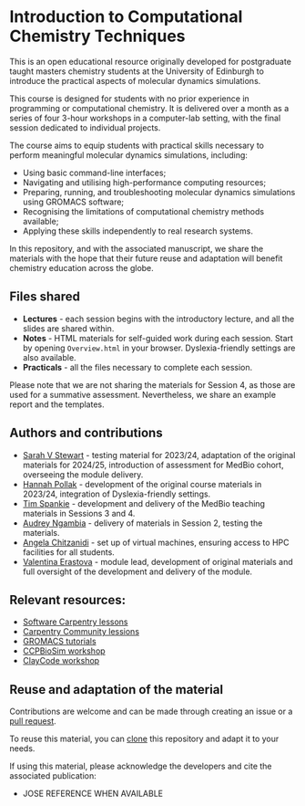# Introduction to Computational Chemistry Techniques

This is an open educational resource originally developed for postgraduate taught masters chemistry students at the University of Edinburgh to introduce the practical aspects of molecular dynamics simulations.

This course is designed for students with no prior experience in programming or computational chemistry. It is delivered over a month as a series of four 3-hour workshops in a computer-lab setting, with the final session dedicated to individual projects.

The course aims to equip students with practical skills necessary to perform meaningful molecular dynamics simulations, including: 

* Using basic command-line interfaces;
* Navigating and utilising high-performance computing resources;
* Preparing, running, and troubleshooting molecular dynamics simulations using GROMACS software;
* Recognising the limitations of computational chemistry methods available;
* Applying these skills independently to real research systems.

In this repository, and with the associated manuscript, we share the materials with the hope that their future reuse and adaptation will benefit chemistry education across the globe.



## Files shared

* **Lectures** - each session begins with the introductory lecture, and all the slides are shared within. 
* **Notes** - HTML materials for self-guided work during each session. Start by opening `Overview.html` in your browser. Dyslexia-friendly settings are also available. 
* **Practicals** - all the files necessary to complete each session. 

Please note that we are not sharing the materials for Session 4, as those are used for a summative assessment. Nevertheless, we share an example report and the templates.



## Authors and contributions

* [Sarah V Stewart](https://github.com/sarahvs99) - testing material for 2023/24, adaptation of the original materials for 2024/25, introduction of assessment for MedBio cohort, overseeing the module delivery.
* [Hannah Pollak](https://github.com/hp115) - development of the original course materials in 2023/24, integration of Dyslexia-friendly settings.
* [Tim Spankie](https://github.com/tspankie) - development and delivery of the MedBio teaching materials in Sessions 3 and 4.
* [Audrey Ngambia](https://github.com/s2242277) - delivery of materials in Session 2, testing the materials.
* [Angela Chitzanidi](https://github.com/achitzan) - set up of virtual machines, ensuring access to HPC facilities for all students.
* [Valentina Erastova](https://github.com/punkpony) -  module lead, development of original materials and full oversight of the development and delivery of the module.
 


## Relevant resources:

- [Software Carpentry lessons](https://software-carpentry.org/lessons/)
- [Carpentry Community lessions](https://carpentries.org/lesson-development/community-lessons/)
- [GROMACS tutorials](https://tutorials.gromacs.org)
- [CCPBioSim workshop](https://github.com/CCPBioSim/BioSim-analysis-workshop)
- [ClayCode workshop](https://github.com/Erastova-group/ClayCode-workshop)


## Reuse and adaptation of the material

Contributions are welcome and can be made through creating an issue or a [pull request](https://docs.github.com/en/get-started/quickstart/contributing-to-projects).

To reuse this material, you can [clone](https://docs.github.com/en/repositories/creating-and-managing-repositories/cloning-a-repository) this repository and adapt it to your needs.

If using this material, please acknowledge the developers and cite the associated publication:

- JOSE REFERENCE WHEN AVAILABLE
